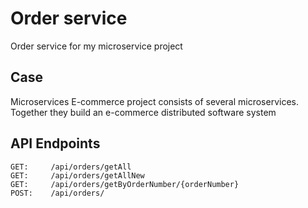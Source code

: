 # Order service
Order service for my microservice project

## Case
Microservices E-commerce project consists of several microservices. Together they build an e-commerce distributed software system

## API Endpoints
```
GET:     /api/orders/getAll
GET:     /api/orders/getAllNew
GET:     /api/orders/getByOrderNumber/{orderNumber}
POST:    /api/orders/
```

